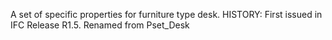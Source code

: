 ﻿A set of specific properties for furniture type desk. HISTORY: First issued in IFC Release R1.5. Renamed from Pset_Desk
